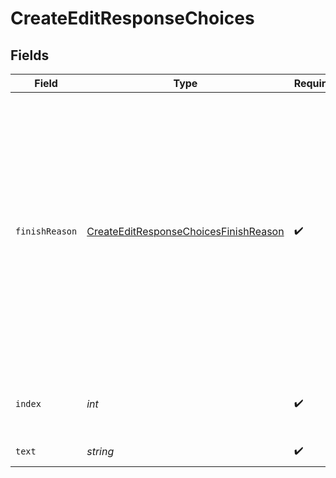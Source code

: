 # CreateEditResponseChoices


## Fields

| Field                                                                                                                                                                                                                     | Type                                                                                                                                                                                                                      | Required                                                                                                                                                                                                                  | Description                                                                                                                                                                                                               |
| ------------------------------------------------------------------------------------------------------------------------------------------------------------------------------------------------------------------------- | ------------------------------------------------------------------------------------------------------------------------------------------------------------------------------------------------------------------------- | ------------------------------------------------------------------------------------------------------------------------------------------------------------------------------------------------------------------------- | ------------------------------------------------------------------------------------------------------------------------------------------------------------------------------------------------------------------------- |
| `finishReason`                                                                                                                                                                                                            | [CreateEditResponseChoicesFinishReason](../../models/shared/CreateEditResponseChoicesFinishReason.md)                                                                                                                     | :heavy_check_mark:                                                                                                                                                                                                        | The reason the model stopped generating tokens. This will be `stop` if the model hit a natural stop point or a provided stop sequence,<br/>or `length` if the maximum number of tokens specified in the request was reached.<br/> |
| `index`                                                                                                                                                                                                                   | *int*                                                                                                                                                                                                                     | :heavy_check_mark:                                                                                                                                                                                                        | The index of the choice in the list of choices.                                                                                                                                                                           |
| `text`                                                                                                                                                                                                                    | *string*                                                                                                                                                                                                                  | :heavy_check_mark:                                                                                                                                                                                                        | The edited result.                                                                                                                                                                                                        |